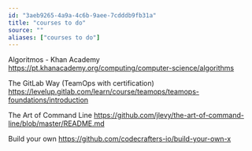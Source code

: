 ```yaml
---
id: "3aeb9265-4a9a-4c6b-9aee-7cdddb9fb31a"
title: "courses to do"
source: ""
aliases: ["courses to do"]
---
```

Algoritmos - Khan Academy
https://pt.khanacademy.org/computing/computer-science/algorithms

The GitLab Way (TeamOps with certification)
https://levelup.gitlab.com/learn/course/teamops/teamops-foundations/introduction

The Art of Command Line
https://github.com/jlevy/the-art-of-command-line/blob/master/README.md

Build your own
https://github.com/codecrafters-io/build-your-own-x

